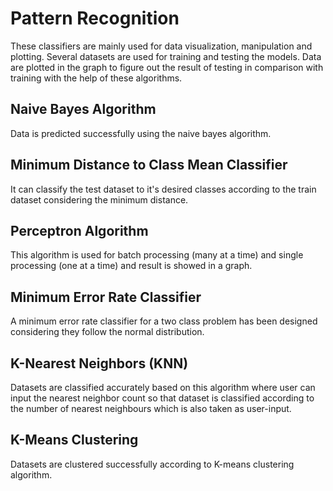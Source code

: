 # Pattern Recognition

These classifiers are mainly used for data visualization, manipulation and plotting. Several datasets are used for training and testing the models. Data are plotted in the graph to figure out the result of testing in comparison with training with the help of these algorithms.

## Naive Bayes Algorithm 
Data is predicted successfully using the naive bayes algorithm.

## Minimum Distance to Class Mean Classifier
It can classify the test dataset to it's desired classes according to the train dataset considering the minimum distance.

## Perceptron Algorithm
This algorithm is used for batch processing (many at a time) and single processing (one at a time) and result is showed in a graph.

## Minimum Error Rate Classifier
A minimum error rate classifier for a two class problem has been designed considering they follow the normal distribution.

## K-Nearest Neighbors (KNN) 
Datasets are classified accurately based on this algorithm where user can input the nearest neighbor count so that dataset is classified according to the number of nearest neighbours which is also taken as user-input.

## K-Means Clustering
Datasets are clustered successfully according to K-means clustering algorithm.
